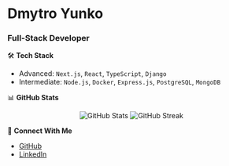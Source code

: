 
# Dmytro Yunko
### Full-Stack Developer

🛠️ **Tech Stack**
- Advanced: `Next.js`, `React`, `TypeScript`, `Django`
- Intermediate: `Node.js`, `Docker`, `Express.js`, `PostgreSQL`, `MongoDB`


📊 **GitHub Stats**
<p align="center">
  <img src="https://github-readme-stats.vercel.app/api?username=tondeee&show_icons=true&theme=dark" alt="GitHub Stats" />
  <img src="https://github-readme-streak-stats.herokuapp.com/?user=tondeee&theme=dark" alt="GitHub Streak" />
</p>

🤝 **Connect With Me**
- [GitHub](https://github.com/tondeee)
- [LinkedIn](https://www.linkedin.com/in/dmytro-yunko-929228253/)
